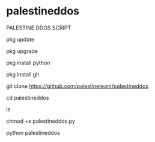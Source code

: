 # palestineddos
PALESTINE DDOS SCRIPT  

pkg update

pkg upgrade

pkg install python

pkg install git

git clone https://github.com/palestineteam/palestineddos

cd palestineddos 

ls

chmod +x palestineddos.py 

python palestineddos
